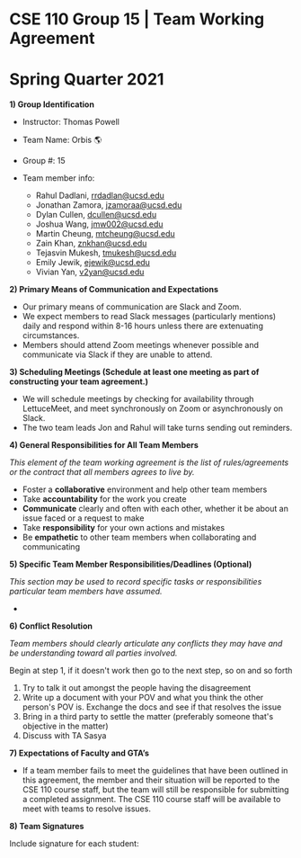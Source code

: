 # CSE 110 Group 15 | Team Working Agreement
# Spring Quarter 2021

**1) Group Identification**
- Instructor: Thomas Powell
- Team Name: Orbis 🌎
- Group #: 15

- Team member info:
    * Rahul Dadlani, rrdadlan@ucsd.edu
    * Jonathan Zamora, jzamoraa@ucsd.edu
    * Dylan Cullen, dcullen@ucsd.edu
    * Joshua Wang, jmw002@ucsd.edu
    * Martin Cheung, mtcheung@ucsd.edu
    * Zain Khan, znkhan@ucsd.edu
    * Tejasvin Mukesh, tmukesh@ucsd.edu
    * Emily Jewik, ejewik@ucsd.edu
    * Vivian Yan, v2yan@ucsd.edu
     
**2) Primary Means of Communication and Expectations**
- Our primary means of communication are Slack and Zoom.
- We expect members to read Slack messages (particularly mentions) daily and respond within 8-16 hours unless there are extenuating circumstances.
- Members should attend Zoom meetings whenever possible and communicate via Slack if they are unable to attend.

**3) Scheduling Meetings (Schedule at least one meeting as part of constructing your team agreement.)**

- We will schedule meetings by checking for availability through LettuceMeet, and meet synchronously on Zoom or asynchronously on Slack.
- The two team leads Jon and Rahul will take turns sending out reminders.

**4) General Responsibilities for All Team Members**

*This element of the team working agreement is the list of rules/agreements or the contract that all members agrees to live by.*
- Foster a **collaborative** environment and help other team members
- Take **accountability** for the work you create
- **Communicate** clearly and often with each other, whether it be about an issue faced or a request to make
- Take **responsibility** for your own actions and mistakes
- Be **empathetic** to other team members when collaborating and communicating


**5) Specific Team Member Responsibilities/Deadlines (Optional)**

*This section may be used to record specific tasks or responsibilities particular team members have assumed.*

- 

**6) Conflict Resolution**

*Team members should clearly articulate any conflicts they may have and be understanding toward all parties involved.*

Begin at step 1, if it doesn't work then go to the next step, so on and so forth

1) Try to talk it out amongst the people having the disagreement
2) Write up a document with your POV and what you think the other person's POV is. Exchange the docs and see if that resolves the issue
3) Bring in a third party to settle the matter (preferably someone that's objective in the matter)
4) Discuss with TA Sasya

**7) Expectations of Faculty and GTA’s**

- If a team member fails to meet the guidelines that have been outlined in this agreement, the member and their situation will be reported to the CSE 110 course staff, but the team will still be responsible for submitting a completed assignment. The CSE 110 course staff will be available to meet with teams to resolve issues.

**8) Team Signatures**

Include signature for each student: